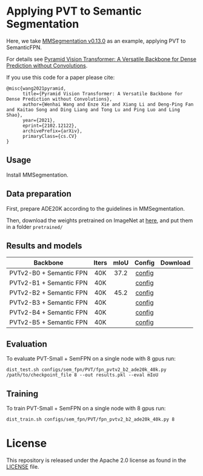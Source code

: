 # Applying PVT to Semantic Segmentation

Here, we take [MMSegmentation v0.13.0](https://github.com/open-mmlab/mmsegmentation/tree/v0.13.0) as an example, applying PVT to SemanticFPN.

For details see [Pyramid Vision Transformer: A Versatile Backbone for Dense Prediction without Convolutions](https://arxiv.org/pdf/2102.12122.pdf). 

If you use this code for a paper please cite:

```
@misc{wang2021pyramid,
      title={Pyramid Vision Transformer: A Versatile Backbone for Dense Prediction without Convolutions}, 
      author={Wenhai Wang and Enze Xie and Xiang Li and Deng-Ping Fan and Kaitao Song and Ding Liang and Tong Lu and Ping Luo and Ling Shao},
      year={2021},
      eprint={2102.12122},
      archivePrefix={arXiv},
      primaryClass={cs.CV}
}
```


## Usage

Install MMSegmentation.


## Data preparation

First, prepare ADE20K according to the guidelines in MMSegmentation.

Then, download the weights pretrained on ImageNet at [here](https://drive.google.com/drive/folders/1hCaKNrlMF6ut0b36SedPRNC_434R8VVa?usp=sharing), and put them in a folder `pretrained/`


## Results and models

|    Backbone     | Iters | mIoU | Config | Download  |
| :-------------: | :-----: | :------: | :------------: | :----: |
|    PVTv2-B0 + Semantic FPN    | 40K | 37.2 |  [config](https://github.com/whai362/PVTv2-Seg/blob/master/configs/sem_fpn/PVTv2/fpn_pvtv2_b0_ade20k_40k.py)  |  |
|    PVTv2-B1 + Semantic FPN  | 40K |    |  [config](https://github.com/whai362/PVTv2-Seg/blob/master/configs/sem_fpn/PVTv2/fpn_pvtv2_b1_ade20k_40k.py)  |  |
|    PVTv2-B2 + Semantic FPN  | 40K | 45.2   |  [config](https://github.com/whai362/PVTv2-Seg/blob/master/configs/sem_fpn/PVTv2/fpn_pvtv2_b2_ade20k_40k.py)  |  |
|    PVTv2-B3 + Semantic FPN   | 40K |    |  [config](https://github.com/whai362/PVTv2-Seg/blob/master/configs/sem_fpn/PVTv2/fpn_pvtv2_b3_ade20k_40k.py)  |  |
|    PVTv2-B4 + Semantic FPN   | 40K |    |  [config](https://github.com/whai362/PVTv2-Seg/blob/master/configs/sem_fpn/PVTv2/fpn_pvtv2_b4_ade20k_40k.py)  |  |
|    PVTv2-B5 + Semantic FPN   | 40K |    |  [config](https://github.com/whai362/PVTv2-Seg/blob/master/configs/sem_fpn/PVTv2/fpn_pvtv2_b5_ade20k_40k.py)  |  |

## Evaluation
To evaluate PVT-Small + SemFPN on a single node with 8 gpus run:
```
dist_test.sh configs/sem_fpn/PVT/fpn_pvtv2_b2_ade20k_40k.py /path/to/checkpoint_file 8 --out results.pkl --eval mIoU
```


## Training
To train PVT-Small + SemFPN on a single node with 8 gpus run:

```
dist_train.sh configs/sem_fpn/PVT/fpn_pvtv2_b2_ade20k_40k.py 8
```

# License
This repository is released under the Apache 2.0 license as found in the [LICENSE](LICENSE) file.
